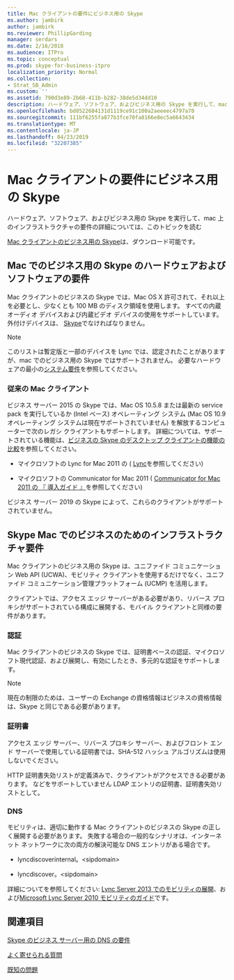 ```yaml
---
title: Mac クライアントの要件にビジネス用の Skype
ms.author: jambirk
author: jambirk
ms.reviewer: PhillipGarding
manager: serdars
ms.date: 2/16/2018
ms.audience: ITPro
ms.topic: conceptual
ms.prod: skype-for-business-itpro
localization_priority: Normal
ms.collection:
- Strat_SB_Admin
ms.custom: ''
ms.assetid: 790d3e89-2b68-411b-b282-38de5d34dd10
description: ハードウェア、ソフトウェア、およびビジネス用の Skype を実行して、mac 上のインフラストラクチャの要件の詳細については、このトピックを読む
ms.openlocfilehash: bd8522684131d1119ce91c100a2aeeeec4797a70
ms.sourcegitcommit: 111bf6255fa877b3fce70fa8166e8ec5a6643434
ms.translationtype: MT
ms.contentlocale: ja-JP
ms.lasthandoff: 04/23/2019
ms.locfileid: "32207385"
---
```

# <a name="skype-for-business-on-mac-client-requirements"></a>Mac クライアントの要件にビジネス用の Skype
 
ハードウェア、ソフトウェア、およびビジネス用の Skype を実行して、mac 上のインフラストラクチャの要件の詳細については、このトピックを読む
  
[Mac クライアントのビジネス用の Skype](https://products.office.com/en-us/skype-for-business/download-app?tab=tabs-3#Mac)は、ダウンロード可能です。
  
## <a name="hardware-and-software-requirements-for-skype-for-business-on-mac"></a>Mac でのビジネス用の Skype のハードウェアおよびソフトウェアの要件

Mac クライアントのビジネスの Skype では、Mac OS X 許可されて、それ以上を必要とし、少なくとも 100 MB のディスク領域を使用します。 すべての内蔵オーディオ デバイスおよび内蔵ビデオ デバイスの使用をサポートしています。 外付けデバイスは、 [Skype](https://partnersolutions.skypeforbusiness.com/solutionscatalog)でなければなりません。 
  
> [!NOTE]
> このリストは暫定版と一部のデバイスを Lync では、認定されたことがありますが、mac でのビジネス用の Skype ではサポートされません。 必要なハードウェアの最小の[システム要件](https://products.office.com/en-us/office-system-requirements)を参照してください。
  
### <a name="legacy-mac-clients"></a>従来の Mac クライアント

ビジネス サーバー 2015 の Skype では、Mac OS 10.5.8 または最新の service pack を実行しているか (Intel ベース) オペレーティング システム (Mac OS 10.9 オペレーティング システムは現在サポートされていません) を解放するコンピューターで次のレガシ クライアントもサポートします。 詳細については、サポートされている機能は、[ビジネスの Skype のデスクトップ クライアントの機能の比較](desktop-feature-comparison.md)を参照してください。
  
- マイクロソフトの Lync for Mac 2011 の ( [Lync](https://go.microsoft.com/fwlink/p/?LinkId=268786)を参照してください)
    
- マイクロソフトの Communicator for Mac 2011 ( [Communicator for Mac 2011 の 『 導入ガイド 』](https://go.microsoft.com/fwlink/p/?LinkId=268787)を参照してください)
 
ビジネス サーバー 2019 の Skype によって、これらのクライアントがサポートされていません。
   
## <a name="infrastructure-requirements-for-skype-for-business-on-mac"></a>Skype Mac でのビジネスのためのインフラストラクチャ要件
<a name="Infrastructure"> </a>

Mac クライアントのビジネス用の Skype は、ユニファイド コミュニケーション Web API (UCWA)、モビリティ クライアントを使用するだけでなく、ユニファイド コミュニケーション管理プラットフォーム (UCMP) を活用します。
  
クライアントでは、アクセス エッジ サーバーがある必要があり、リバース プロキシがサポートされている構成に展開する、モバイル クライアントと同様の要件があります。 
  
### <a name="authentication"></a>認証

Mac クライアントのビジネスの Skype では、証明書ベースの認証、マイクロソフト現代認証、および展開し、有効にしたとき、多元的な認証をサポートします。
  
> [!NOTE]
> 現在の制限のためは、ユーザーの Exchange の資格情報はビジネスの資格情報は、Skype と同じである必要があります。 
  
### <a name="certificates"></a>証明書

アクセス エッジ サーバー、リバース プロキシ サーバー、およびフロント エンド サーバーで使用している証明書では、SHA-512 ハッシュ アルゴリズムは使用しないでください。
  
HTTP 証明書失効リストが定義済みで、クライアントがアクセスできる必要があります。 などをサポートしていません LDAP エントリの証明書、証明書失効リストとして。
  
### <a name="dns"></a>DNS

モビリティは、適切に動作する Mac クライアントのビジネスの Skype の正しく展開する必要があります。 失敗する場合の一般的なシナリオは、インターネット ネットワークに次の両方の解決可能な DNS エントリがある場合です。
  
- lyncdiscoverinternal。\<sipdomain\>
    
- lyncdiscover。\<sipdomain\>
    
詳細についてを参照してください: [Lync Server 2013 でのモビリティの展開](https://go.microsoft.com/fwlink/p/?LinkId=798224)、および[Microsoft Lync Server 2010 モビリティのガイド](https://go.microsoft.com/fwlink//p/?LinkId=798226)です。
  
## <a name="see-also"></a>関連項目
<a name="Infrastructure"> </a>

[Skype のビジネス サーバー用の DNS の要件](../../plan-your-deployment/network-requirements/dns.md)

[よく寄せられる質問](https://go.microsoft.com/fwlink/p/?LinkId=798227)
  
[既知の問題](https://go.microsoft.com/fwlink/p/?LinkId=798228)
